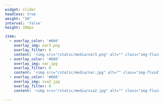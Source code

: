 ```yaml
---
widget: slider
headless: true
weight: "10"
interval: 'false'
height: 380px

item:
  - overlay_color: '#666'
    overlay_img: nar3.png
    overlay_filter: 0
    content: '<img src="/static/media/nar3.png" alt="" class="img-fluid">'
  - overlay_color: '#666'
    overlay_img: nar.jpg
    overlay_filter: 0
    content: '<img src="/static/media/nar.jpg" alt="" class="img-fluid">'
  - overlay_color: '#666'
    overlay_img: ssa2.jpg
    overlay_filter: 0
    content: '<img src="/static/media/ssa2.jpg" alt="" class="img-fluid">'

---
```

